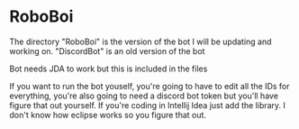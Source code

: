 # RoboBoi
The directory "RoboBoi" is the version of the bot I will be updating and working on. "DiscordBot" is an old version of the bot

Bot needs JDA to work but this is included in the files

If you want to run the bot youself, you're going to have to edit all the IDs for everything, you're also going to need a discord bot token but you'll have figure that out yourself. If you're coding in Intellij Idea just add the library. I don't know how eclipse works so you figure that out.
